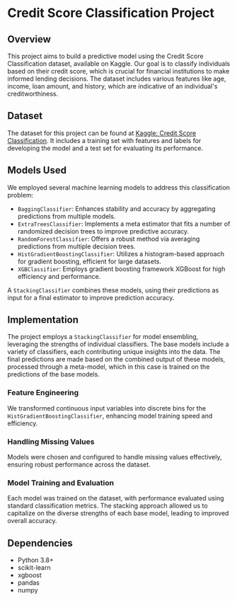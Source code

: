 # Credit Score Classification Project

## Overview
This project aims to build a predictive model using the Credit Score Classification dataset, available on Kaggle. Our goal is to classify individuals based on their credit score, which is crucial for financial institutions to make informed lending decisions. The dataset includes various features like age, income, loan amount, and history, which are indicative of an individual's creditworthiness.

## Dataset
The dataset for this project can be found at [Kaggle: Credit Score Classification](https://www.kaggle.com/datasets/parisrohan/credit-score-classification?select=train.csv). It includes a training set with features and labels for developing the model and a test set for evaluating its performance.

## Models Used
We employed several machine learning models to address this classification problem:

- `BaggingClassifier`: Enhances stability and accuracy by aggregating predictions from multiple models.
- `ExtraTreesClassifier`: Implements a meta estimator that fits a number of randomized decision trees to improve predictive accuracy.
- `RandomForestClassifier`: Offers a robust method via averaging predictions from multiple decision trees.
- `HistGradientBoostingClassifier`: Utilizes a histogram-based approach for gradient boosting, efficient for large datasets.
- `XGBClassifier`: Employs gradient boosting framework XGBoost for high efficiency and performance.

A `StackingClassifier` combines these models, using their predictions as input for a final estimator to improve prediction accuracy.

## Implementation
The project employs a `StackingClassifier` for model ensembling, leveraging the strengths of individual classifiers. The base models include a variety of classifiers, each contributing unique insights into the data. The final predictions are made based on the combined output of these models, processed through a meta-model, which in this case is trained on the predictions of the base models.

### Feature Engineering
We transformed continuous input variables into discrete bins for the `HistGradientBoostingClassifier`, enhancing model training speed and efficiency.

### Handling Missing Values
Models were chosen and configured to handle missing values effectively, ensuring robust performance across the dataset.

### Model Training and Evaluation
Each model was trained on the dataset, with performance evaluated using standard classification metrics. The stacking approach allowed us to capitalize on the diverse strengths of each base model, leading to improved overall accuracy.

## Dependencies
- Python 3.8+
- scikit-learn
- xgboost
- pandas
- numpy
